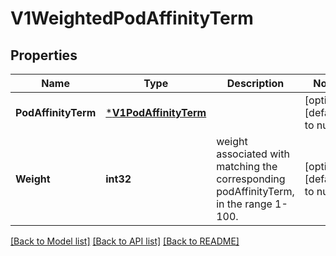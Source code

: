 # V1WeightedPodAffinityTerm

## Properties
Name | Type | Description | Notes
------------ | ------------- | ------------- | -------------
**PodAffinityTerm** | [***V1PodAffinityTerm**](v1.PodAffinityTerm.md) |  | [optional] [default to null]
**Weight** | **int32** | weight associated with matching the corresponding podAffinityTerm, in the range 1-100. | [optional] [default to null]

[[Back to Model list]](../README.md#documentation-for-models) [[Back to API list]](../README.md#documentation-for-api-endpoints) [[Back to README]](../README.md)

